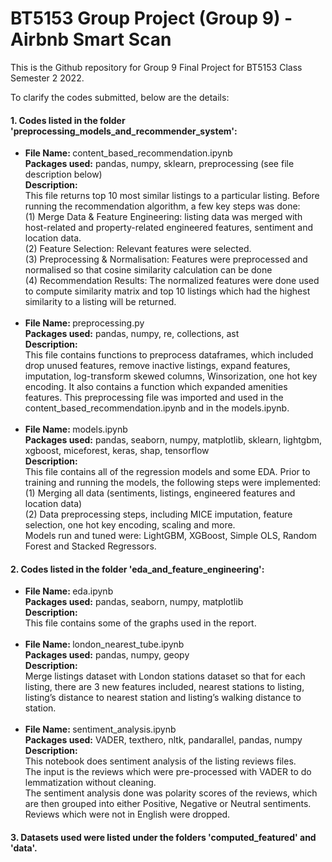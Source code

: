 # BT5153 Group Project (Group 9) - Airbnb Smart Scan
This is the Github repository for Group 9 Final Project for BT5153 Class Semester 2 2022. <br>

To clarify the codes submitted, below are the details:
<h4> 1. Codes listed in the folder 'preprocessing_models_and_recommender_system':</h4>
<ul> 
<li> <strong> File Name: </strong>content_based_recommendation.ipynb <br>
<strong> Packages used:</strong> pandas, numpy, sklearn, preprocessing (see file description below) <br>
<strong> Description: </strong><br>
This file returns top 10 most similar listings to a particular listing. Before running the recommendation algorithm, a few key steps was done: <br>
(1) Merge Data & Feature Engineering: listing data was merged with host-related and property-related engineered features, sentiment and location data.<br> 
(2) Feature Selection: Relevant features were selected.<br>
(3) Preprocessing & Normalisation: Features were preprocessed and normalised so that cosine similarity calculation can be done<br>
(4) Recommendation Results: The normalized features were done used to compute similarity matrix and top 10 listings which had the highest similarity to a listing will be returned. </li><br>

<li><strong> File Name: </strong>preprocessing.py <br>
<strong> Packages used:</strong> pandas, numpy, re, collections, ast <br>
<strong> Description: </strong><br>
This file contains functions to preprocess dataframes, which included drop unused features, remove inactive listings, expand features, imputation, log-transform skewed columns, Winsorization, one hot key encoding. It also contains a function which expanded amenities features. This preprocessing file was imported and used in the content_based_recommendation.ipynb and in the models.ipynb. </li><br>

<li><strong> File Name: </strong>models.ipynb <br>
<strong> Packages used:</strong> pandas, seaborn, numpy, matplotlib, sklearn, lightgbm, xgboost, miceforest, keras, shap, tensorflow <br>
<strong> Description: </strong><br>
This file contains all of the regression models and some EDA.
Prior to training and running the models, the following steps were implemented:<br>
(1) Merging all data (sentiments, listings, engineered features and location data)<br>
(2) Data preprocessing steps, including MICE imputation, feature selection, one hot key encoding, scaling and more.<br>
Models run and tuned were: LightGBM, XGBoost, Simple OLS, Random Forest and Stacked Regressors.</li></ul>

<h4> 2. Codes listed in the folder 'eda_and_feature_engineering':</h4>
<ul>
<li><strong> File Name: </strong>eda.ipynb <br>
<strong> Packages used:</strong> pandas, seaborn, numpy, matplotlib <br>
<strong> Description: </strong><br>
This file contains some of the graphs used in the report. </li><br>

<li><strong> File Name: </strong>london_nearest_tube.ipynb <br>
<strong> Packages used:</strong> pandas, numpy, geopy <br>
<strong> Description: </strong><br>
Merge listings dataset with London stations dataset so that for each listing, there are 3 new features included, nearest stations to listing, listing’s distance to nearest station and listing’s walking distance to station.</li><br>

<li><strong> File Name: </strong> sentiment_analysis.ipynb <br>
<strong> Packages used:</strong> VADER, texthero, nltk, pandarallel, pandas, numpy <br>
<strong> Description: </strong><br>
This notebook does sentiment analysis of the listing reviews files.<br>
The input is the reviews which were pre-processed with VADER to do lemmatization without cleaning.<br>
The sentiment analysis done was polarity scores of the reviews, which are then grouped into either Positive, Negative or Neutral sentiments. Reviews which were not in English were dropped.</li>
</ul>
<h4> 3. Datasets used were listed under the folders 'computed_featured' and 'data'.</h4>
